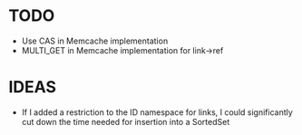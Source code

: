 # TODO
* Use CAS in Memcache implementation
* MULTI_GET in Memcache implementation for link->ref

# IDEAS
* If I added a restriction to the ID namespace for links, I could significantly cut down the time needed for insertion into a SortedSet
